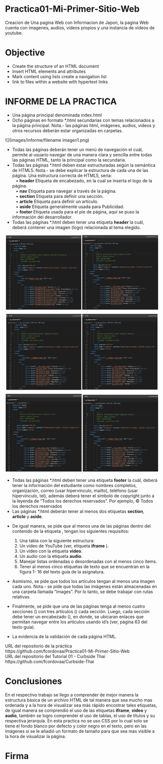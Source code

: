 # Practica01-Mi-Primer-Sitio-Web

<p>Creacion de Una pagina Web con Informacion de Japon, 
la pagina Web cuenta con imagenes, audios, videos propios y una instancia 
de videos de youtube.</p>

<h1>Objective</h1>

<ul>
  <li>Create the structure of an HTML document</li>
  <li>Insert HTML elements and attributes </li>
  <li>Mark content using lists create a navigation list</li>
  <li>link to files within a website with hypertext links</li>
</ul>

<h1>INFORME DE LA PRACTICA</h1>
<ul>
	<li>Una página principal denominada index.html</li>
	<li>Ocho páginas en formato *.html secundarias con temas relacionados a la página principal. Nota.- las páginas html, imágenes, audios, videos y otros recursos deberán estar organizadas en carpetas.</li>
</ul>

![](images/informe/filename imagen1.png)

<ul>
	<li>Todas las páginas deberán tener un menú de navegación el cuál, permite al usuario navegar de una manera clara y sencilla entre todas las páginas HTML, tanto la principal como la secundaria.</li>
	<li>Todas las páginas *.html deben estar estructuradas según la semántica de HTML5. Nota.- se debe explicar la estructura de cada una de las página. Una estructura correcta de HTML5, sería:</li>
    &nbsp;&nbsp; &#8226; <b>header</b> Etiqueta de encabezado, en la cual se inserta el logo de la página. <br>
    &nbsp;&nbsp; &#8226; <b>nav</b> Etiqueta para navegar a través de la página. <br>
    &nbsp;&nbsp; &#8226; <b>section</b> Etiqueta para definir una sección. <br>
    &nbsp;&nbsp; &#8226; <b>article</b> Etiqueta para definir un artículo. <br>
    &nbsp;&nbsp; &#8226; <b>aside</b> Etiqueta generalmente usada para Publicidad. <br>
    &nbsp;&nbsp; &#8226; <b>footer</b> Etiqueta usada para el pie de página, aquí se puso la información del desarrollador.
	<li>Todas las páginas *.html deben tener una etiqueta <b>header</b> la cuál, deberá contener una imagen (logo) relacionada al tema elegido.</li>
</ul>

![Image 2](https://github.com/fcordovaa/Practica01-Mi-Primer-Sitio-Web/blob/master/images/informe/imagen2.png)

<ul>
    <li>Todas las páginas *.html deben tener una etiqueta <b>footer</b> la cuál, deberá tener la información del estudiante como nombres completos, organización, correo (usar hipervínculo, mailto), teléfono (usar hipervínculo, tel), además deberá tener el símbolo de copyright junto a la leyenda de “Todos los derechos reservados”. Por ejemplo, © Todos los derechos reservados</li>
	<li>Las páginas *.html deberán tener al menos dos etiquetas <b>section</b>, <b>article</b> y <b>aside</b>.</li>
</ul>
  
   
<ul>
    <li>De igual manera, se pide que al menos una de las páginas dentro del contenido de la etiqueta , tengan los siguientes requisitos:</li>
	<ol>
        <li>Una tabla con la siguiente estructura:</li>
        <li>Un video de YouTube (ver, etiqueta <b>iframe</b> ).</li>
        <li>	Un video con la etiqueta <b>video</b>.</li>
        <li>	Un audio con la etiqueta <b>audio</b>.</li>
        <li>	Manejar listas ordenadas o desordenadas con al menos cinco ítems.</li>
        <li>	Tener al menos cinco etiquetas de texto que se encuentran en la figura 1- 16 del texto guía de la asignatura.</li>
    </ol>
</ul>
 
 
<ul>	
    <li>Asimismo, se pide que todos los artículos tengan al menos una imagen cada uno. Nota.- se pide que todas las imágenes están almacenadas en una carpeta llamada “images”. Por lo tanto, se debe trabajar con rutas relativas.</li>
</ul>
 

<ul>
    <li>Finalmente, se pide que una de las páginas tenga al menos cuatro secciones () con tres artículos () cada sección. Luego, cada sección debe tener un encabezado (), en donde, se ubicaran enlaces que permitan navegar entre los artículos usando id’s (ver, página 63 del texto guía).</li>
</ul>
 
 
<ul>
    <li>La evidencia de la validación de cada página HTML.</li>
</ul>
  

<p>URL del repositorio de la práctica <br>
https://github.com/fcordovaa/Practica01-Mi-Primer-Sitio-Web <br>
URL del repositorio del Tutorial 01 - Curbside Thai<br>
https://github.com/fcordovaa/Curbside-Thai</p>



<h1>Conclusiones</h1>
<p>En el respectivo trabajo se llego a comprender de mejor manera la estructura básica de un archivo HTML de tal manera que sea mucho mas ordenada y a la hora de visualizar sea más rápido encontrar tales etiquetas, de igual manera se comprendió el uso de las etiquetas <b>iframe</b>, <b>video</b> y <b>audio</b>, también se logro comprender el uso de tablas, el uso de títulos y su respectiva jerarquía. En esta practica no se uso CSS por lo cual solo se tiene el fondo blanco por defecto y color negro en el texto, pero en las imágenes si se le añadió un formato de tamaño para que sea mas visible a la hora de visualizar la página.<p>
<h1>Firma</h1>


